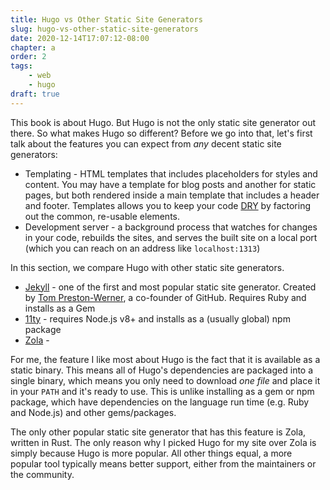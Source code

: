 ```yaml
---
title: Hugo vs Other Static Site Generators
slug: hugo-vs-other-static-site-generators
date: 2020-12-14T17:07:12-08:00
chapter: a
order: 2
tags:
    - web
    - hugo
draft: true
---
```


This book is about Hugo. But Hugo is not the only static site generator out there. So what makes Hugo so different? Before we go into that, let's first talk about the features you can expect from _any_ decent static site generators:

- Templating - HTML templates that includes placeholders for styles and content. You may have a template for blog posts and another for static pages, but both rendered inside a main template that includes a header and footer.
  Templates allows you to keep your code [DRY](https://en.wikipedia.org/wiki/Don%27t_repeat_yourself) by factoring out the common, re-usable elements.
- Development server - a background process that watches for changes in your code, rebuilds the sites, and serves the built site on a local port (which you can reach on an address like `localhost:1313`)

In this section, we compare Hugo with other static site generators.

- [Jekyll](https://jekyllrb.com/) - one of the first and most popular static site generator. Created by [Tom Preston-Werner](https://tom.preston-werner.com/), a co-founder of GitHub. Requires Ruby and installs as a Gem
- [11ty](https://www.11ty.dev/) - requires Node.js v8+ and installs as a (usually global) npm package
- [Zola]() - 

For me, the feature I like most about Hugo is the fact that it is available as a static binary. This means all of Hugo's dependencies are packaged into a single binary, which means you only need to download _one file_ and place it in your `PATH` and it's ready to use. This is unlike installing as a gem or npm package, which have dependencies on the language run time (e.g. Ruby and Node.js) and other gems/packages.

The only other popular static site generator that has this feature is Zola, written in Rust. The only reason why I picked Hugo for my site over Zola is simply because Hugo is more popular. All other things equal, a more popular tool typically means better support, either from the maintainers or the community.
